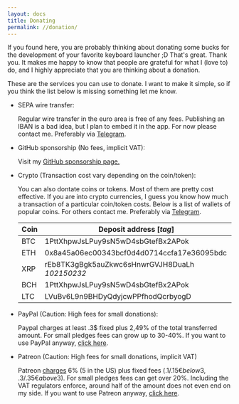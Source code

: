 ```yaml
---
layout: docs
title: Donating
permalink: //donation/
---
```


If you found here, you are probably thinking about donating some bucks for the development of your favorite keyboard launcher ;D That's great. Thank you. It makes me happy to know that people are grateful for what I (love to) do, and I highly appreciate that you are thinking about a donation.

These are the services you can use to donate. I want to make it simple, so if you think the list below is missing something let me know.

* SEPA wire transfer:

  Regular wire transfer in the euro area is free of any fees. Publishing an IBAN is a bad idea, but I plan to embed it in the app. For now please contact me. Preferably via [Telegram](https://t.me/manuelschneider).

* GitHub sponsorship (No fees, implicit VAT):

  Visit my [GitHub sponsorship page.](https://github.com/sponsors/ManuelSchneid3r)

* Crypto (Transaction cost vary depending on the coin/token):

  You can also dontate coins or tokens. Most of them are pretty cost effective. If you are into crypto currencies, I guess you know how much a transaction of a particular coin/token costs. Below is a list of wallets of popular coins. For others contact me. Preferably via [Telegram](https://t.me/manuelschneider).

  Coin | Deposit address [*tag*]
  --- | ---
  BTC| 1PttXhpwJsLPuy9sN5wD4sbGtefBx2APok
  ETH| 0x8a45a06ec00343bcf0d4d0714ccfa17e36095bdc
  XRP| rEb8TK3gBgk5auZkwc6sHnwrGVJH8DuaLh *102150232*
  BCH| 1PttXhpwJsLPuy9sN5wD4sbGtefBx2APok
  LTC| LVuBv6L9n9BHDyQdyjcwPPfhodQcrbyogD
  
* PayPal (Caution: High fees for small donations):

  Paypal charges at least .3$ fixed plus 2,49% of the total transferred amount. For small pledges fees can grow up to 30-40%. If you want to use PayPal anyway, [click here](https://www.paypal.com/cgi-bin/webscr?cmd=_s-xclick&hosted_button_id=W74BQPKPGNSNC).

* Patreon (Caution: High fees for small donations, implicit VAT)

  Patreon [charges](https://support.patreon.com/hc/en-us/articles/360027674431-My-earnings-fees) 6% (5 in the US) plus fixed fees (.1$/.15€ below 3$, .3$/.35€ above 3$). For small pledges fees can get over 20%. Including the VAT regulators enforce, around half of the amount does not even end on my side. If you want to use Patreon anyway, [click here](https://www.patreon.com/bePatron?u=4631163).

